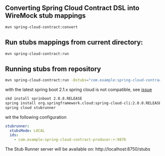 ## Converting Spring Cloud Contract DSL into WireMock stub mappings

```bash
mvn spring-cloud-contract:convert
```

## Run stubs mappings from current directory:

```bash
mvn spring-cloud-contract:run
```

## Running stubs from repository

```bash
mvn spring-cloud-contract:run -Dstubs="com.example:spring-cloud-contract-producer"
```




with the latest spring boot 2.1.x spring cloud is not compatible, see [issue](https://stackoverflow.com/questions/53410910/issues-with-spring-cloud-cli-nosuchmethoderror-org-springframework-cloud-launc)

```bash
skd install sprinboot 2.0.8.RELEASE
spring install org.springframework.cloud:spring-cloud-cli:2.0.0.RELEASE 
spring cloud stubrunner
```

wit the following configuration

```yaml
stubrunner:
  stubsMode: LOCAL
  ids:
    - com.example:spring-cloud-contract-producer:+:9876
```

The Stub Runner server will be available on: http://localhost:8750/stubs

 
